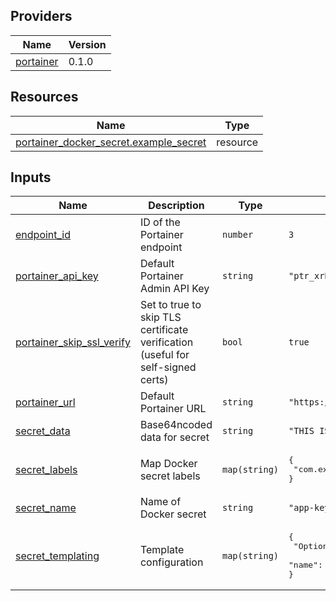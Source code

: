 <!-- BEGIN_TF_DOCS -->


## Providers

| Name | Version |
|------|---------|
| <a name="provider_portainer"></a> [portainer](#provider\_portainer) | 0.1.0 |

## Resources

| Name | Type |
|------|------|
| [portainer_docker_secret.example_secret](https://registry.terraform.io/providers/portainer/portainer/latest/docs/resources/docker_secret) | resource |

## Inputs

| Name | Description | Type | Default | Required |
|------|-------------|------|---------|:--------:|
| <a name="input_endpoint_id"></a> [endpoint\_id](#input\_endpoint\_id) | ID of the Portainer endpoint | `number` | `3` | no |
| <a name="input_portainer_api_key"></a> [portainer\_api\_key](#input\_portainer\_api\_key) | Default Portainer Admin API Key | `string` | `"ptr_xrP7XWqfZEOoaCJRu5c8qKaWuDtVc2Zb07Q5g22YpS8="` | no |
| <a name="input_portainer_skip_ssl_verify"></a> [portainer\_skip\_ssl\_verify](#input\_portainer\_skip\_ssl\_verify) | Set to true to skip TLS certificate verification (useful for self-signed certs) | `bool` | `true` | no |
| <a name="input_portainer_url"></a> [portainer\_url](#input\_portainer\_url) | Default Portainer URL | `string` | `"https://localhost:9443"` | no |
| <a name="input_secret_data"></a> [secret\_data](#input\_secret\_data) | Base64ncoded data for secret | `string` | `"THIS IS NOT A REAL CERTIFICATE\n"` | no |
| <a name="input_secret_labels"></a> [secret\_labels](#input\_secret\_labels) | Map Docker secret labels | `map(string)` | <pre>{<br/>  "com.example.some-label": "some-value"<br/>}</pre> | no |
| <a name="input_secret_name"></a> [secret\_name](#input\_secret\_name) | Name of Docker secret | `string` | `"app-key.crt"` | no |
| <a name="input_secret_templating"></a> [secret\_templating](#input\_secret\_templating) | Template configuration | `map(string)` | <pre>{<br/>  "OptionA": "value for driver-specific option A",<br/>  "name": "some-driver"<br/>}</pre> | no |
<!-- END_TF_DOCS -->